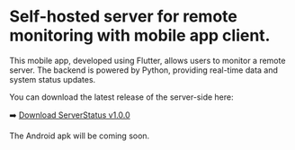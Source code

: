 # Self-hosted server for remote monitoring with mobile app client.

This mobile app, developed using Flutter, allows users to monitor a remote server. The backend is powered by Python, providing real-time data and system status updates.

You can download the latest release of the server-side here:

➡️ [Download ServerStatus v1.0.0](https://github.com/petar030/ServerStatus/releases/tag/v1.0/server_status.tar.gz)

The Android apk will be coming soon.
